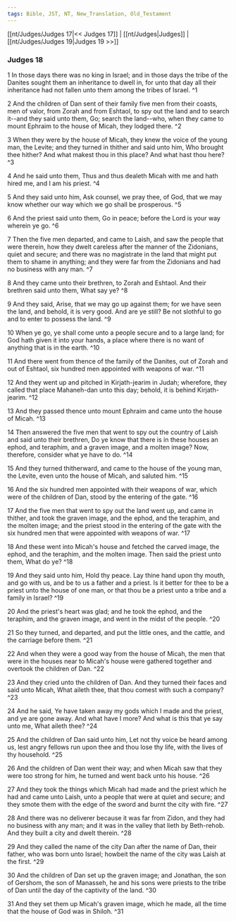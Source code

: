 ```yaml
---
tags: Bible, JST, NT, New_Translation, Old_Testament
---
```


[[nt/Judges/Judges 17|<< Judges 17]] | [[nt/Judges|Judges]] | [[nt/Judges/Judges 19|Judges 19 >>]]

### Judges 18

1 In those days there was no king in Israel; and in those days the tribe of the Danites sought them an inheritance to dwell in, for unto that day all their inheritance had not fallen unto them among the tribes of Israel.  ^1

2 And the children of Dan sent of their family five men from their coasts, men of valor, from Zorah and from Eshtaol, to spy out the land and to search it\--and they said unto them, Go; search the land\--who, when they came to mount Ephraim to the house of Micah, they lodged there.  ^2

3 When they were by the house of Micah, they knew the voice of the young man, the Levite; and they turned in thither and said unto him, Who brought thee hither? And what makest thou in this place? And what hast thou here?  ^3

4 And he said unto them, Thus and thus dealeth Micah with me and hath hired me, and I am his priest.  ^4

5 And they said unto him, Ask counsel, we pray thee, of God, that we may know whether our way which we go shall be prosperous.  ^5

6 And the priest said unto them, Go in peace; before the Lord is your way wherein ye go.  ^6

7 Then the five men departed, and came to Laish, and saw the people that were therein, how they dwelt careless after the manner of the Zidonians, quiet and secure; and there was no magistrate in the land that might put them to shame in anything; and they were far from the Zidonians and had no business with any man.  ^7

8 And they came unto their brethren, to Zorah and Eshtaol. And their brethren said unto them, What say ye?  ^8

9 And they said, Arise, that we may go up against them; for we have seen the land, and behold, it is very good. And are ye still? Be not slothful to go and to enter to possess the land.  ^9

10 When ye go, ye shall come unto a people secure and to a large land; for God hath given it into your hands, a place where there is no want of anything that is in the earth.  ^10

11 And there went from thence of the family of the Danites, out of Zorah and out of Eshtaol, six hundred men appointed with weapons of war.  ^11

12 And they went up and pitched in Kirjath-jearim in Judah; wherefore, they called that place Mahaneh-dan unto this day; behold, it is behind Kirjath-jearim.  ^12

13 And they passed thence unto mount Ephraim and came unto the house of Micah.  ^13

14 Then answered the five men that went to spy out the country of Laish and said unto their brethren, Do ye know that there is in these houses an ephod, and teraphim, and a graven image, and a molten image? Now, therefore, consider what ye have to do.  ^14

15 And they turned thitherward, and came to the house of the young man, the Levite, even unto the house of Micah, and saluted him.  ^15

16 And the six hundred men appointed with their weapons of war, which were of the children of Dan, stood by the entering of the gate.  ^16

17 And the five men that went to spy out the land went up, and came in thither, and took the graven image, and the ephod, and the teraphim, and the molten image; and the priest stood in the entering of the gate with the six hundred men that were appointed with weapons of war.  ^17

18 And these went into Micah\'s house and fetched the carved image, the ephod, and the teraphim, and the molten image. Then said the priest unto them, What do ye?  ^18

19 And they said unto him, Hold thy peace. Lay thine hand upon thy mouth, and go with us, and be to us a father and a priest. Is it better for thee to be a priest unto the house of one man, or that thou be a priest unto a tribe and a family in Israel?  ^19

20 And the priest\'s heart was glad; and he took the ephod, and the teraphim, and the graven image, and went in the midst of the people.  ^20

21 So they turned, and departed, and put the little ones, and the cattle, and the carriage before them.  ^21

22 And when they were a good way from the house of Micah, the men that were in the houses near to Micah\'s house were gathered together and overtook the children of Dan.  ^22

23 And they cried unto the children of Dan. And they turned their faces and said unto Micah, What aileth thee, that thou comest with such a company?  ^23

24 And he said, Ye have taken away my gods which I made and the priest, and ye are gone away. And what have I more? And what is this that ye say unto me, What aileth thee?  ^24

25 And the children of Dan said unto him, Let not thy voice be heard among us, lest angry fellows run upon thee and thou lose thy life, with the lives of thy household.  ^25

26 And the children of Dan went their way; and when Micah saw that they were too strong for him, he turned and went back unto his house.  ^26

27 And they took the things which Micah had made and the priest which he had and came unto Laish, unto a people that were at quiet and secure; and they smote them with the edge of the sword and burnt the city with fire.  ^27

28 And there was no deliverer because it was far from Zidon, and they had no business with any man; and it was in the valley that lieth by Beth-rehob. And they built a city and dwelt therein.  ^28

29 And they called the name of the city Dan after the name of Dan, their father, who was born unto Israel; howbeit the name of the city was Laish at the first.  ^29

30 And the children of Dan set up the graven image; and Jonathan, the son of Gershom, the son of Manasseh, he and his sons were priests to the tribe of Dan until the day of the captivity of the land.  ^30

31 And they set them up Micah\'s graven image, which he made, all the time that the house of God was in Shiloh.  ^31

 
